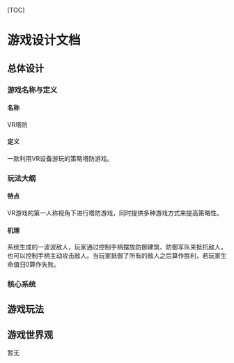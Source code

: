 [TOC]

# 游戏设计文档

## 总体设计

### 游戏名称与定义

#### 名称

VR塔防

#### 定义

一款利用VR设备游玩的策略塔防游戏。

### 玩法大纲

#### 特点

VR游戏的第一人称视角下进行塔防游戏，同时提供多种游戏方式来提高策略性。

#### 机理

系统生成的一波波敌人，玩家通过控制手柄摆放防御建筑、防御军队来抵抗敌人，也可以控制手柄主动攻击敌人。当玩家抵御了所有的敌人之后算作胜利，若玩家生命值归0算作失败。

### 核心系统

## 游戏玩法

## 游戏世界观

暂无